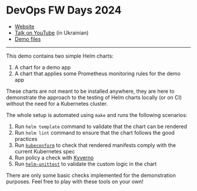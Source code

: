 # DevOps FW Days 2024

* [Website](https://fwdays.com/en/event/devops-fwdays-2024)
* [Talk on YouTube](https://youtu.be/BtciJTqJvQ8?si=U4qmKoOgFMvLC4KL) (in Ukrainian)
* [Demo files](fwfw-days-devops-2024/)

---

This demo contains two simple Helm charts:

1. A chart for a demo app
2. A chart that applies some Prometheus monitoring rules for the demo app

These charts are not meant to be installed anywhere, they are here to demonstrate the approach to the testing of Helm charts locally (or on CI) without the need for a Kubernetes cluster.

The whole setup is automated using `make` and runs the following scenarios:

1. Run `helm template` command to validate that the chart can be rendered
2. Run `helm lint` command to ensure that the chart follows the good practices
3. Run [`kubeconform`](https://github.com/yannh/kubeconform) to check that rendered manifests comply with the current Kubernetes spec
4. Run policy a check with [Kyverno](https://kyverno.io/)
5. Run [`helm-unittest`](https://github.com/helm-unittest/helm-unittest) to validate the custom logic in the chart

There are only some basic checks implemented for the demonstration purposes. Feel free to play with these tools on your own!
